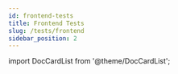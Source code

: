 ```yaml
---
id: frontend-tests
title: Frontend Tests
slug: /tests/frontend
sidebar_position: 2
---
```


import DocCardList from '@theme/DocCardList';

<DocCardList />
